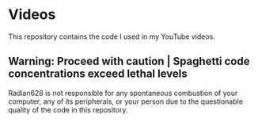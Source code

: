 # Videos

This repository contains the code I used in my YouTube videos.

## Warning: Proceed with caution | Spaghetti code concentrations exceed lethal levels

Radian628 is not responsible for any spontaneous combustion of your computer, any of its peripherals, or your person due to the questionable quality of the code in this repository.